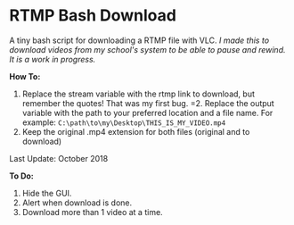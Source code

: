 # RTMP Bash Download

A tiny bash script for downloading a RTMP file with VLC.
_I made this to download videos from my school's system to be able to pause and rewind._
_It is a work in progress._

**How To:**	
1. Replace the stream variable with the rtmp link to download, but remember the quotes! That was my first bug. 
=2. Replace the output variable with the path to your preferred location and a file name. For example: ` C:\path\to\my\Desktop\THIS_IS_MY_VIDEO.mp4 `
3. Keep the original .mp4 extension for both files (original and to download)

Last Update: October 2018 

**To Do:**

1. Hide the GUI.
2. Alert when download is done. 
3. Download more than 1 video at a time.
